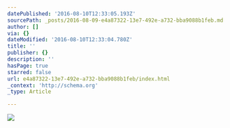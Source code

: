 ```yaml
---
datePublished: '2016-08-10T12:33:05.193Z'
sourcePath: _posts/2016-08-09-e4a87322-13e7-492e-a732-bba9088b1feb.md
author: []
via: {}
dateModified: '2016-08-10T12:33:04.780Z'
title: ''
publisher: {}
description: ''
hasPage: true
starred: false
url: e4a87322-13e7-492e-a732-bba9088b1feb/index.html
_context: 'http://schema.org'
_type: Article

---
```

![](https://the-grid-user-content.s3-us-west-2.amazonaws.com/ee85d901-f287-4ee9-900c-e176e9f20c4f.jpg)